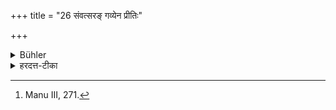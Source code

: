 +++
title = "26 संवत्सरङ् गव्येन प्रीतिः"

+++

<details><summary>Bühler</summary>

26. Beef satisfies (the Manes) for a year, [^11] 


[^11]:  Manu III, 271.
</details>

<details><summary>हरदत्त-टीका</summary>

## सूत्रम्
संवत्सरं गव्येन प्रीतिः ॥ २५ ॥  
## टिप्पनी
उत्तरत्र मांसग्रहणादिहापि मांसस्य ग्रहणम् । गव्येन मांसेन संवत्सरं पितृणां प्रीतिर्भवति ॥ २५ ॥
</details>
